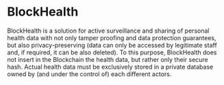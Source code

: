# BlockHealth
BlockHealth is a solution for active surveillance and sharing of personal health data with not only tamper proofing and data protection guarantees, but also privacy-preserving (data can only be accessed by legitimate staff and, if required, it can be also deleted).  To this purpose, BlockHealth does not insert in the Blockchain the health data, but rather only their secure hash. Actual health data must be exclusively stored in a private database owned by (and under the control of) each different actors.
